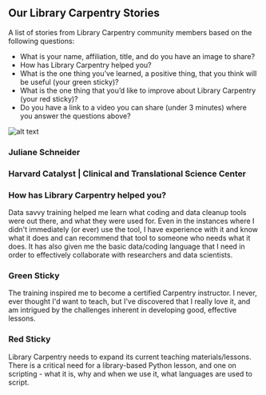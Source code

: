 ## Our Library Carpentry Stories
A list of stories from Library Carpentry community members based on the following questions: 

* What is your name, affiliation, title, and do you have an image to share?
* How has Library Carpentry helped you?
* What is the one thing you’ve learned, a positive thing, that you think will be useful (your green sticky)? 
* What is the one thing that you’d like to improve about Library Carpentry (your red sticky)?
* Do you have a link to a video you can share (under 3 minutes) where you answer the questions above?


![alt text](https://librarycarpentry.org/img/team/julianeschneider.jpg)
### Juliane Schneider
### Harvard Catalyst | Clinical and Translational Science Center

### How has Library Carpentry helped you?
Data savvy training helped me learn what coding and data cleanup tools were out there, and what they were used for. 
Even in the instances where I didn't immediately (or ever) use the tool, I have experience with it and know what it 
does and can recommend that tool to someone who needs what it does. It has also given me the basic data/coding language 
that I need in order to effectively collaborate with researchers and data scientists.

### Green Sticky
The training inspired me to become a certified Carpentry instructor. I never, ever thought I'd want to teach, but 
I've discovered that I really love it, and am intrigued by the challenges inherent in developing good, effective lessons.

### Red Sticky
Library Carpentry needs to expand its current teaching materials/lessons. There is a critical need for a library-based 
Python lesson, and one on scripting - what it is, why and when we use it, what languages are used to script.
